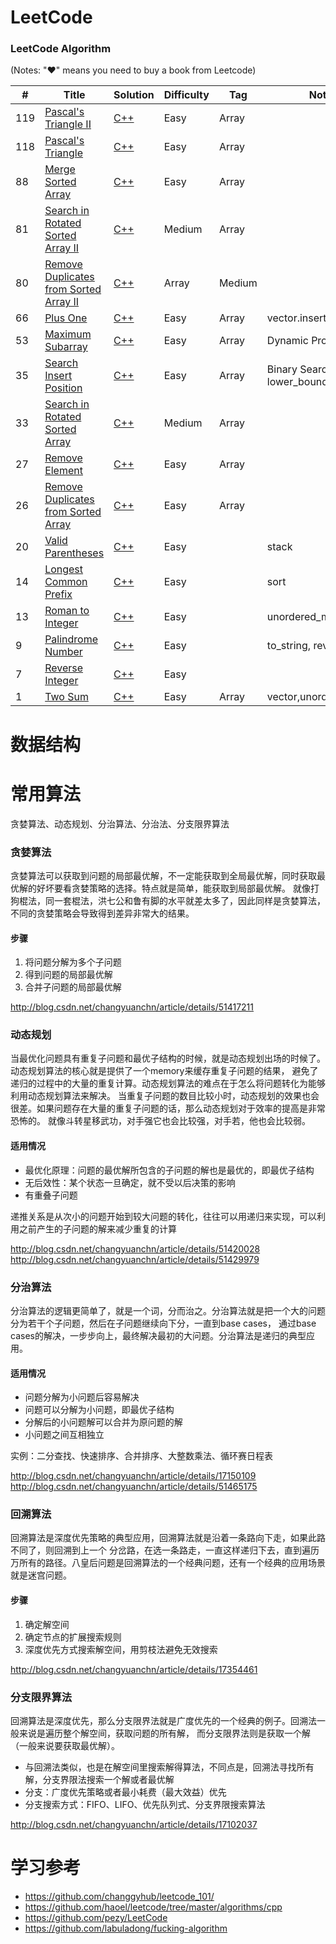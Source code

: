 LeetCode
========

### LeetCode Algorithm

(Notes: "&hearts;" means you need to buy a book from Leetcode)


| #   | Title                                                                                                           | Solution                                                  | Difficulty | Tag    | Note                       |
|-----|-----------------------------------------------------------------------------------------------------------------|-----------------------------------------------------------|-----------|--------|----------------------------|
| 119 | [Pascal's Triangle II](https://leetcode.com/problems/pascals-triangle-ii/)                                      | [C++](./array/pascals_triangle_ii.cpp)                    | Easy      | Array  ||
| 118 | [Pascal's Triangle](https://leetcode.com/problems/pascals-triangle/)                                            | [C++](./array/pascals_triangle.cpp)                       | Easy      | Array  ||
| 88  | [Merge Sorted Array](https://leetcode.com/problems/merge-sorted-array/)                                         | [C++](./array/merge_sorted_array.cpp)                     | Easy      | Array  ||
| 81  | [Search in Rotated Sorted Array II](https://leetcode.com/problems/search-in-rotated-sorted-array-ii/)| [C++](./array/search_in_rotated_sorted_array_ii.cpp)        | Medium    | Array      ||
| 80  | [Remove Duplicates from Sorted Array II](https://leetcode.com/problems/remove-duplicates-from-sorted-array-ii/) | [C++](./array/remove_duplicates_from_sorted_array_ii.cpp) | Array     | Medium |
| 66  | [Plus One](https://leetcode.com/problems/plus-one/)                                                             | [C++](./array/plus_one.cpp)                               | Easy      | Array  | vector.insert              |
| 53  | [Maximum Subarray](https://leetcode.com/problems/maximum-subarray/)                                             | [C++](./array/maximum_subarray.cpp)                       | Easy      | Array  | Dynamic Programing         |
| 35  | [Search Insert Position](https://leetcode.com/problems/search-insert-position/)                                 | [C++](./array/search_insert_position.cpp)                 | Easy      | Array  | Binary Search, lower_bound |
| 33  | [Search in Rotated Sorted Array](https://leetcode.com/problems/search-in-rotated-sorted-array/)                 | [C++](./array/search_in_rotated_sorted_array.cpp)         | Medium    | Array  |                            |
| 27  | [Remove Element](https://leetcode.com/problems/remove-element/)                                                 | [C++](./array/remove_element.cpp)                         | Easy      | Array  |                            | 
| 26  | [Remove Duplicates from Sorted Array](https://leetcode.com/problems/remove-duplicates-from-sorted-array/)       | [C++](./array/remove_duplicates_from_sorted_array.cpp)    | Easy      | Array  |                            |
| 20  | [Valid Parentheses](https://leetcode.com/problems/valid-parentheses/)                                           | [C++](./array/valid_parentheses.cpp)                      | Easy      |        | stack                      |
| 14  | [Longest Common Prefix](https://leetcode.com/problems/longest-common-prefix/)                                   | [C++](./array/longest_common_prefix.cpp)                  | Easy      |        | sort                       |
| 13  | [Roman to Integer](https://leetcode.com/problems/roman-to-integer/)                                             | [C++](./array/roman_to_integer.cpp)                       | Easy      |        | unordered_map              |
| 9   | [Palindrome Number](https://leetcode.com/problems/palindrome-number/)                                           | [C++](./array/palindrome_number.cpp)                      | Easy      |        | to_string, reverse         |
| 7   | [Reverse Integer](https://leetcode.com/problems/reverse-integer/)                                               | [C++](./array/reverse_integer.cpp)                        | Easy      |        |                            |
| 1   | [Two Sum](https://leetcode.com/problems/two-sum/)                                                               | [C++](./array/two_sum.cpp)                                | Easy      | Array  | vector,unordered_map       |

# 数据结构



# 常用算法

贪婪算法、动态规划、分治算法、分治法、分支限界算法

### 贪婪算法

贪婪算法可以获取到问题的局部最优解，不一定能获取到全局最优解，同时获取最优解的好坏要看贪婪策略的选择。特点就是简单，能获取到局部最优解。
就像打狗棍法，同一套棍法，洪七公和鲁有脚的水平就差太多了，因此同样是贪婪算法，不同的贪婪策略会导致得到差异非常大的结果。 

#### 步骤
1. 将问题分解为多个子问题
2. 得到问题的局部最优解
3. 合并子问题的局部最优解

http://blog.csdn.net/changyuanchn/article/details/51417211

### 动态规划

当最优化问题具有重复子问题和最优子结构的时候，就是动态规划出场的时候了。动态规划算法的核心就是提供了一个memory来缓存重复子问题的结果，
避免了递归的过程中的大量的重复计算。动态规划算法的难点在于怎么将问题转化为能够利用动态规划算法来解决。
当重复子问题的数目比较小时，动态规划的效果也会很差。如果问题存在大量的重复子问题的话，那么动态规划对于效率的提高是非常恐怖的。
就像斗转星移武功，对手强它也会比较强，对手若，他也会比较弱。

#### 适用情况
* 最优化原理：问题的最优解所包含的子问题的解也是最优的，即最优子结构
* 无后效性：某个状态一旦确定，就不受以后决策的影响
* 有重叠子问题

递推关系是从次小的问题开始到较大问题的转化，往往可以用递归来实现，可以利用之前产生的子问题的解来减少重复的计算


http://blog.csdn.net/changyuanchn/article/details/51420028 
http://blog.csdn.net/changyuanchn/article/details/51429979

### 分治算法

分治算法的逻辑更简单了，就是一个词，分而治之。分治算法就是把一个大的问题分为若干个子问题，然后在子问题继续向下分，一直到base cases，
通过base cases的解决，一步步向上，最终解决最初的大问题。分治算法是递归的典型应用。 

#### 适用情况
* 问题分解为小问题后容易解决
* 问题可以分解为小问题，即最优子结构
* 分解后的小问题解可以合并为原问题的解
* 小问题之间互相独立

实例：二分查找、快速排序、合并排序、大整数乘法、循环赛日程表

http://blog.csdn.net/changyuanchn/article/details/17150109 
http://blog.csdn.net/changyuanchn/article/details/51465175

### 回溯算法

回溯算法是深度优先策略的典型应用，回溯算法就是沿着一条路向下走，如果此路不同了，则回溯到上一个 
分岔路，在选一条路走，一直这样递归下去，直到遍历万所有的路径。八皇后问题是回溯算法的一个经典问题，还有一个经典的应用场景就是迷宫问题。 

#### 步骤
1. 确定解空间
2. 确定节点的扩展搜索规则
3. 深度优先方式搜索解空间，用剪枝法避免无效搜索

http://blog.csdn.net/changyuanchn/article/details/17354461

### 分支限界算法

回溯算法是深度优先，那么分支限界法就是广度优先的一个经典的例子。回溯法一般来说是遍历整个解空间，获取问题的所有解，
而分支限界法则是获取一个解（一般来说要获取最优解）。 

* 与回溯法类似，也是在解空间里搜索解得算法，不同点是，回溯法寻找所有解，分支界限法搜索一个解或者最优解
* 分支：广度优先策略或者最小耗费（最大效益）优先
* 分支搜索方式：FIFO、LIFO、优先队列式、分支界限搜索算法

http://blog.csdn.net/changyuanchn/article/details/17102037

# 学习参考
* https://github.com/changgyhub/leetcode_101/
* https://github.com/haoel/leetcode/tree/master/algorithms/cpp
* https://github.com/pezy/LeetCode
* https://github.com/labuladong/fucking-algorithm


